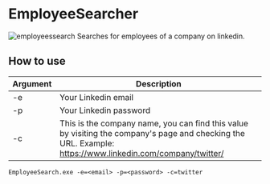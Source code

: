 # EmployeeSearcher
![employeessearch](https://user-images.githubusercontent.com/26238419/231571633-27d6c809-3677-48bd-8fb0-08ed57591d94.png)
Searches for employees of a company on linkedin.

## How to use
| Argument | Description |
| ------------- | ------------- |
| -e | Your Linkedin email |
| -p | Your Linkedin password |
| -c | This is the company name, you can find this value by visiting the company's page and checking the URL. Example: https://www.linkedin.com/company/twitter/ |

```
EmployeeSearch.exe -e=<email> -p=<password> -c=twitter
```
